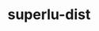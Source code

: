 ---
title: "superlu-dist"
layout: cache
categories: [package, develop-2023-09-17]
meta: {"versions": ["7.2.0", "8.1.2"], "compilers": ["cce@=15.0.1", "gcc@=10.3.0", "gcc@=11.1.0", "gcc@=7.3.1", "oneapi@=2023.2.0"], "oss": ["amzn2", "rhel8", "sle_hpc15", "ubuntu20.04"], "platforms": ["linux"], "targets": ["aarch64", "neoverse_n1", "ppc64le", "x86_64", "x86_64_v3", "x86_64_v4", "zen4"], "stacks": ["e4s", "e4s-cray-rhel", "e4s-cray-sles", "e4s-oneapi", "e4s-power", "radiuss-aws", "radiuss-aws-aarch64", "root"], "num_specs": 16, "num_specs_by_stack": {"radiuss-aws-aarch64": 2, "root": 16, "radiuss-aws": 1, "e4s-cray-rhel": 1, "e4s-cray-sles": 1, "e4s-power": 3, "e4s-oneapi": 2, "e4s": 6}}
spec_details: [{"hash": "kafg4rjjuqg66kjjad35qvmsp7skbekh", "compiler": "gcc@=7.3.1", "versions": ["8.1.2"], "os": "amzn2", "platform": "linux", "target": "aarch64", "variants": ["build_system=cmake", "build_type=Release", "~cuda", "generator=make", "~int64", "~ipo", "~openmp", "~rocm", "+shared"], "stacks": ["radiuss-aws-aarch64", "root"], "size": "-", "tarball": "https://binaries.spack.io/releases/develop-2023-09-17/build_cache/linux-amzn2-aarch64/gcc-7.3.1/superlu-dist-8.1.2/linux-amzn2-aarch64-gcc-7.3.1-superlu-dist-8.1.2-kafg4rjjuqg66kjjad35qvmsp7skbekh.spack"}, {"hash": "kwuqeaaaeptvj63dcgtswkjgto6f5lpf", "compiler": "gcc@=7.3.1", "versions": ["8.1.2"], "os": "amzn2", "platform": "linux", "target": "neoverse_n1", "variants": ["build_system=cmake", "build_type=Release", "~cuda", "generator=make", "~int64", "~ipo", "~openmp", "~rocm", "+shared"], "stacks": ["radiuss-aws-aarch64", "root"], "size": "-", "tarball": "https://binaries.spack.io/releases/develop-2023-09-17/build_cache/linux-amzn2-neoverse_n1/gcc-7.3.1/superlu-dist-8.1.2/linux-amzn2-neoverse_n1-gcc-7.3.1-superlu-dist-8.1.2-kwuqeaaaeptvj63dcgtswkjgto6f5lpf.spack"}, {"hash": "5cl7s4b2k4piyotxzc7gdeago6yxnucv", "compiler": "gcc@=7.3.1", "versions": ["8.1.2"], "os": "amzn2", "platform": "linux", "target": "x86_64_v3", "variants": ["build_system=cmake", "build_type=Release", "~cuda", "generator=make", "~int64", "~ipo", "~openmp", "~rocm", "+shared"], "stacks": ["radiuss-aws", "root"], "size": "-", "tarball": "https://binaries.spack.io/releases/develop-2023-09-17/build_cache/linux-amzn2-x86_64_v3/gcc-7.3.1/superlu-dist-8.1.2/linux-amzn2-x86_64_v3-gcc-7.3.1-superlu-dist-8.1.2-5cl7s4b2k4piyotxzc7gdeago6yxnucv.spack"}, {"hash": "pukmgscn7y2q3gj56etv57vcrfo6h33y", "compiler": "cce@=15.0.1", "versions": ["8.1.2"], "os": "rhel8", "platform": "linux", "target": "zen4", "variants": ["build_system=cmake", "build_type=Release", "~cuda", "generator=make", "~int64", "~ipo", "~openmp", "~rocm", "+shared"], "stacks": ["e4s-cray-rhel", "root"], "size": "-", "tarball": "https://binaries.spack.io/releases/develop-2023-09-17/build_cache/linux-rhel8-zen4/cce-15.0.1/superlu-dist-8.1.2/linux-rhel8-zen4-cce-15.0.1-superlu-dist-8.1.2-pukmgscn7y2q3gj56etv57vcrfo6h33y.spack"}, {"hash": "azl7tes4pouoja75unv7bmikrkq7zxsc", "compiler": "gcc@=10.3.0", "versions": ["8.1.2"], "os": "sle_hpc15", "platform": "linux", "target": "x86_64_v4", "variants": ["build_system=cmake", "build_type=Release", "~cuda", "generator=make", "~int64", "~ipo", "~openmp", "~rocm", "+shared"], "stacks": ["e4s-cray-sles", "root"], "size": "-", "tarball": "https://binaries.spack.io/releases/develop-2023-09-17/build_cache/linux-sle_hpc15-x86_64_v4/gcc-10.3.0/superlu-dist-8.1.2/linux-sle_hpc15-x86_64_v4-gcc-10.3.0-superlu-dist-8.1.2-azl7tes4pouoja75unv7bmikrkq7zxsc.spack"}, {"hash": "5iusygozq43bdb2rprtrqgaxbz644vt7", "compiler": "gcc@=11.1.0", "versions": ["8.1.2"], "os": "ubuntu20.04", "platform": "linux", "target": "ppc64le", "variants": ["build_system=cmake", "build_type=Release", "~cuda", "generator=make", "~int64", "~ipo", "~openmp", "~rocm", "+shared"], "stacks": ["e4s-power", "root"], "size": "-", "tarball": "https://binaries.spack.io/releases/develop-2023-09-17/build_cache/linux-ubuntu20.04-ppc64le/gcc-11.1.0/superlu-dist-8.1.2/linux-ubuntu20.04-ppc64le-gcc-11.1.0-superlu-dist-8.1.2-5iusygozq43bdb2rprtrqgaxbz644vt7.spack"}, {"hash": "tea7dealyj6yhzlp2dos2krjxbmvno4m", "compiler": "gcc@=11.1.0", "versions": ["8.1.2"], "os": "ubuntu20.04", "platform": "linux", "target": "ppc64le", "variants": ["build_system=cmake", "build_type=Release", "~cuda", "generator=make", "~int64", "~ipo", "~openmp", "~rocm", "+shared"], "stacks": ["e4s-power", "root"], "size": "-", "tarball": "https://binaries.spack.io/releases/develop-2023-09-17/build_cache/linux-ubuntu20.04-ppc64le/gcc-11.1.0/superlu-dist-8.1.2/linux-ubuntu20.04-ppc64le-gcc-11.1.0-superlu-dist-8.1.2-tea7dealyj6yhzlp2dos2krjxbmvno4m.spack"}, {"hash": "ff24jzl45r67jjw3hxusyuc5aq26wos7", "compiler": "gcc@=11.1.0", "versions": ["8.1.2"], "os": "ubuntu20.04", "platform": "linux", "target": "ppc64le", "variants": ["build_system=cmake", "build_type=Release", "+cuda", "cuda_arch=70", "generator=make", "~int64", "~ipo", "~openmp", "~rocm", "+shared"], "stacks": ["e4s-power", "root"], "size": "-", "tarball": "https://binaries.spack.io/releases/develop-2023-09-17/build_cache/linux-ubuntu20.04-ppc64le/gcc-11.1.0/superlu-dist-8.1.2/linux-ubuntu20.04-ppc64le-gcc-11.1.0-superlu-dist-8.1.2-ff24jzl45r67jjw3hxusyuc5aq26wos7.spack"}, {"hash": "gxziipmiwhft4zcex6esdzmdqr25vvp4", "compiler": "oneapi@=2023.2.0", "versions": ["8.1.2"], "os": "ubuntu20.04", "platform": "linux", "target": "x86_64", "variants": ["build_system=cmake", "build_type=Release", "~cuda", "generator=make", "~int64", "~ipo", "~openmp", "~rocm", "+shared"], "stacks": ["root", "e4s-oneapi"], "size": "-", "tarball": "https://binaries.spack.io/releases/develop-2023-09-17/build_cache/linux-ubuntu20.04-x86_64/oneapi-2023.2.0/superlu-dist-8.1.2/linux-ubuntu20.04-x86_64-oneapi-2023.2.0-superlu-dist-8.1.2-gxziipmiwhft4zcex6esdzmdqr25vvp4.spack"}, {"hash": "5g3dti43w4r2ncpznnx3aqd6qfwfksww", "compiler": "oneapi@=2023.2.0", "versions": ["7.2.0"], "os": "ubuntu20.04", "platform": "linux", "target": "x86_64", "variants": ["build_system=cmake", "build_type=Release", "~cuda", "generator=make", "~int64", "~ipo", "~openmp", "patches=8da9e21", "~rocm", "+shared"], "stacks": ["root", "e4s-oneapi"], "size": "-", "tarball": "https://binaries.spack.io/releases/develop-2023-09-17/build_cache/linux-ubuntu20.04-x86_64/oneapi-2023.2.0/superlu-dist-7.2.0/linux-ubuntu20.04-x86_64-oneapi-2023.2.0-superlu-dist-7.2.0-5g3dti43w4r2ncpznnx3aqd6qfwfksww.spack"}, {"hash": "skl2j4padmbyxltasriqa4mbw7upo2ow", "compiler": "gcc@=11.1.0", "versions": ["8.1.2"], "os": "ubuntu20.04", "platform": "linux", "target": "x86_64_v3", "variants": ["build_system=cmake", "build_type=Release", "~cuda", "generator=make", "~int64", "~ipo", "~openmp", "~rocm", "+shared"], "stacks": ["root", "e4s"], "size": "-", "tarball": "https://binaries.spack.io/releases/develop-2023-09-17/build_cache/linux-ubuntu20.04-x86_64_v3/gcc-11.1.0/superlu-dist-8.1.2/linux-ubuntu20.04-x86_64_v3-gcc-11.1.0-superlu-dist-8.1.2-skl2j4padmbyxltasriqa4mbw7upo2ow.spack"}, {"hash": "wq4w5fk7tq64w355zqcsed4qn5nzspd7", "compiler": "gcc@=11.1.0", "versions": ["8.1.2"], "os": "ubuntu20.04", "platform": "linux", "target": "x86_64_v3", "variants": ["build_system=cmake", "build_type=Release", "~cuda", "generator=make", "~int64", "~ipo", "~openmp", "~rocm", "+shared"], "stacks": ["root", "e4s"], "size": "-", "tarball": "https://binaries.spack.io/releases/develop-2023-09-17/build_cache/linux-ubuntu20.04-x86_64_v3/gcc-11.1.0/superlu-dist-8.1.2/linux-ubuntu20.04-x86_64_v3-gcc-11.1.0-superlu-dist-8.1.2-wq4w5fk7tq64w355zqcsed4qn5nzspd7.spack"}, {"hash": "3c423jisg7k7kmf7gmnipgoiqjbzi6vb", "compiler": "gcc@=11.1.0", "versions": ["7.2.0"], "os": "ubuntu20.04", "platform": "linux", "target": "x86_64_v3", "variants": ["build_system=cmake", "build_type=Release", "~cuda", "generator=make", "~int64", "~ipo", "~openmp", "patches=8da9e21", "~rocm", "+shared"], "stacks": ["root", "e4s"], "size": "-", "tarball": "https://binaries.spack.io/releases/develop-2023-09-17/build_cache/linux-ubuntu20.04-x86_64_v3/gcc-11.1.0/superlu-dist-7.2.0/linux-ubuntu20.04-x86_64_v3-gcc-11.1.0-superlu-dist-7.2.0-3c423jisg7k7kmf7gmnipgoiqjbzi6vb.spack"}, {"hash": "r64xsmthrnezrmuc73ur4epxg3d7cz4e", "compiler": "gcc@=11.1.0", "versions": ["8.1.2"], "os": "ubuntu20.04", "platform": "linux", "target": "x86_64_v3", "variants": ["build_system=cmake", "build_type=Release", "+cuda", "cuda_arch=80", "generator=make", "~int64", "~ipo", "~openmp", "~rocm", "+shared"], "stacks": ["root", "e4s"], "size": "-", "tarball": "https://binaries.spack.io/releases/develop-2023-09-17/build_cache/linux-ubuntu20.04-x86_64_v3/gcc-11.1.0/superlu-dist-8.1.2/linux-ubuntu20.04-x86_64_v3-gcc-11.1.0-superlu-dist-8.1.2-r64xsmthrnezrmuc73ur4epxg3d7cz4e.spack"}, {"hash": "inkcwu36hvq2ipfqspoelze7cx22y7xl", "compiler": "gcc@=11.1.0", "versions": ["8.1.2"], "os": "ubuntu20.04", "platform": "linux", "target": "x86_64_v3", "variants": ["build_system=cmake", "build_type=Release", "~cuda", "generator=make", "~int64", "~ipo", "~openmp", "~rocm", "+shared"], "stacks": ["root", "e4s"], "size": "-", "tarball": "https://binaries.spack.io/releases/develop-2023-09-17/build_cache/linux-ubuntu20.04-x86_64_v3/gcc-11.1.0/superlu-dist-8.1.2/linux-ubuntu20.04-x86_64_v3-gcc-11.1.0-superlu-dist-8.1.2-inkcwu36hvq2ipfqspoelze7cx22y7xl.spack"}, {"hash": "efcs4gg5tbfyuzuten5zbwpx6gtoh2th", "compiler": "gcc@=11.1.0", "versions": ["8.1.2"], "os": "ubuntu20.04", "platform": "linux", "target": "x86_64_v3", "variants": ["amdgpu_target=gfx90a", "build_system=cmake", "build_type=Release", "~cuda", "generator=make", "~int64", "~ipo", "~openmp", "+rocm", "+shared"], "stacks": ["root", "e4s"], "size": "-", "tarball": "https://binaries.spack.io/releases/develop-2023-09-17/build_cache/linux-ubuntu20.04-x86_64_v3/gcc-11.1.0/superlu-dist-8.1.2/linux-ubuntu20.04-x86_64_v3-gcc-11.1.0-superlu-dist-8.1.2-efcs4gg5tbfyuzuten5zbwpx6gtoh2th.spack"}]
---